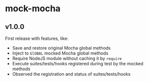 # mock-mocha

## v1.0.0

First release with features, like:

- Save and restore original Mocha global methods
- Inject to `GlOBAL` mocked Mocha global methods
- Require NodeJS module without caching it by `require`
- Execute suites/tests/hooks registered during test by the mocked methods
- Observed the registration and status of suites/tests/hooks